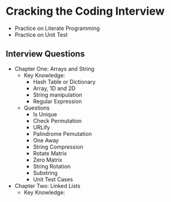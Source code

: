 # Cracking the Coding Interview 
- Practice on Literate Programming
- Practice on Unit Test
## Interview Questions
- Chapter One: Arrays and String
    - Key Knowledge:
        - Hash Table or Dictionary
        - Array, 1D and 2D
        - String manipulation
        - Regular Expression
    - Questions
        - Is Unique
        - Check Permutation
        - URLify
        - Palindrome Pemutation
        - One Away
        - String Compression
        - Rotate Matrix
        - Zero Matrix
        - String Rotation
        - Substring
        - Unit Test Cases
- Chapter Two: Linked Lists
    - Key Knowledge:
